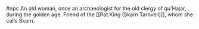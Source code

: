 #npc 
An old woman, once an archaeologist for the old clergy of qu'Hajar, during the golden age. Friend of the [[Rat King (Skarn Tarnveil)]], whom she calls Skarn. 


